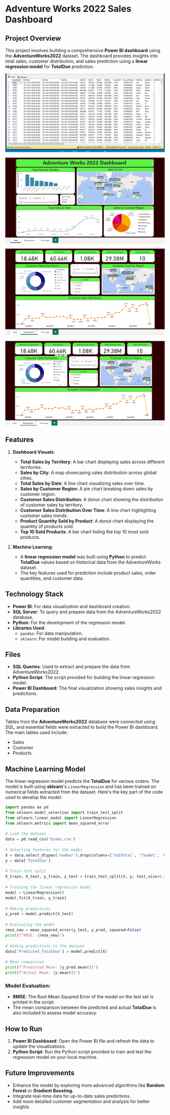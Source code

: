 # Adventure Works 2022 Sales Dashboard

## Project Overview

This project involves building a comprehensive **Power BI dashboard** using the **AdventureWorks2022** dataset. The dashboard provides insights into total sales, customer distribution, and sales prediction using a **linear regression model** for **TotalDue** prediction.

![alt text](image.png)

![alt text](image-1.png)

![alt text](image-3.png)

![alt text](image-4.png)

## Features

1. **Dashboard Visuals**:
    - **Total Sales by Territory**: A bar chart displaying sales across different territories.
    - **Sales by City**: A map showcasing sales distribution across global cities.
    - **Total Sales by Date**: A line chart visualizing sales over time.
    - **Sales by Customer Region**: A pie chart breaking down sales by customer region.
    - **Customer Sales Distribution**: A donut chart showing the distribution of customer sales by territory.
    - **Customer Sales Distribution Over Time**: A line chart highlighting customer sales trends.
    - **Product Quantity Sold by Product**: A donut chart displaying the quantity of products sold.
    - **Top 10 Sold Products**: A bar chart listing the top 10 most sold products.

2. **Machine Learning**:
    - A **linear regression model** was built using **Python** to predict **TotalDue** values based on historical data from the AdventureWorks dataset.
    - The key features used for prediction include product sales, order quantities, and customer data.

## Technology Stack

- **Power BI**: For data visualization and dashboard creation.
- **SQL Server**: To query and prepare data from the AdventureWorks2022 database.
- **Python**: For the development of the regression model.
- **Libraries Used**:
  - `pandas`: For data manipulation.
  - `sklearn`: For model building and evaluation.

## Files

- **SQL Queries**: Used to extract and prepare the data from AdventureWorks2022.
- **Python Script**: The script provided for building the linear regression model.
- **Power BI Dashboard**: The final visualization showing sales insights and predictions.

## Data Preparation

Tables from the **AdventureWorks2022** database were connected using SQL, and essential fields were extracted to build the Power BI dashboard. The main tables used include:
- Sales
- Customer
- Products

## Machine Learning Model

The linear regression model predicts the **TotalDue** for various orders. The model is built using **sklearn**'s `LinearRegression` and has been trained on numerical fields extracted from the dataset. Here's the key part of the code used to develop the model:

```python
import pandas as pd
from sklearn.model_selection import train_test_split
from sklearn.linear_model import LinearRegression
from sklearn.metrics import mean_squared_error

# Load the dataset
data = pd.read_csv('Exams.csv')

# Selecting features for the model
X = data.select_dtypes('number').drop(columns=['SubTotal', 'TaxAmt', 'Freight', 'TotalDue'])
y = data['TotalDue']

# Train-test split
X_train, X_test, y_train, y_test = train_test_split(X, y, test_size=0.3, random_state=42)

# Training the linear regression model
model = LinearRegression()
model.fit(X_train, y_train)

# Making predictions
y_pred = model.predict(X_test)

# Evaluating the model
rmse_new = mean_squared_error(y_test, y_pred, squared=False)
print(f"RMSE: {rmse_new}")

# Adding predictions to the dataset
data['Predicted_TotalDue'] = model.predict(X)

# Mean comparison
print(f"Predicted Mean: {y_pred.mean()}")
print(f"Actual Mean: {y.mean()}")
```

### Model Evaluation:
- **RMSE**: The Root Mean Squared Error of the model on the test set is printed in the script.
- The mean comparison between the predicted and actual **TotalDue** is also included to assess model accuracy.

## How to Run

1. **Power BI Dashboard**: Open the Power BI file and refresh the data to update the visualizations.
2. **Python Script**: Run the Python script provided to train and test the regression model on your local machine.

## Future Improvements

- Enhance the model by exploring more advanced algorithms like **Random Forest** or **Gradient Boosting**.
- Integrate real-time data for up-to-date sales predictions.
- Add more detailed customer segmentation and analysis for better insights.
